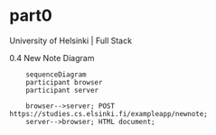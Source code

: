 # part0
University of Helsinki | Full Stack

0.4 New Note Diagram

```mermaid
    sequenceDiagram
    participant browser
    participant server

    browser-->server; POST https://studies.cs.elsinki.fi/exampleapp/newnote;
    server-->browser; HTML document;

```
